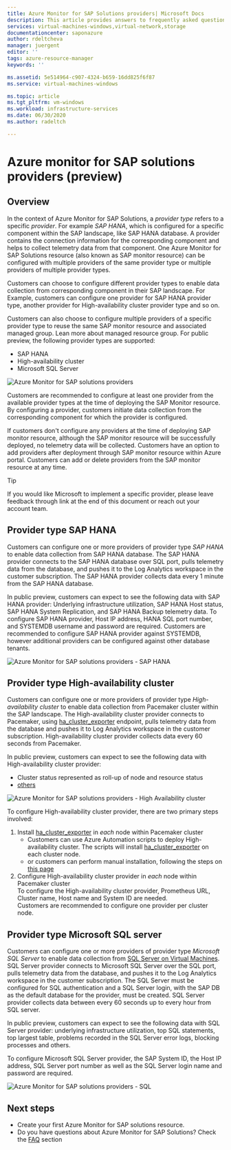 ```yaml
---
title: Azure Monitor for SAP Solutions providers| Microsoft Docs
description: This article provides answers to frequently asked questions about Azure monitor for SAP solutions providers.
services: virtual-machines-windows,virtual-network,storage
documentationcenter: saponazure
author: rdeltcheva
manager: juergent
editor: ''
tags: azure-resource-manager
keywords: ''

ms.assetid: 5e514964-c907-4324-b659-16dd825f6f87
ms.service: virtual-machines-windows

ms.topic: article
ms.tgt_pltfrm: vm-windows
ms.workload: infrastructure-services
ms.date: 06/30/2020
ms.author: radeltch

---
```


# Azure monitor for SAP solutions providers (preview)

## Overview  

In the context of Azure Monitor for SAP Solutions, a *provider type* refers to a specific *provider*. For example *SAP HANA*, which is configured for a specific component within the SAP landscape, like SAP HANA database. A provider contains the connection information for the corresponding component and helps to collect telemetry data from that component. One Azure Monitor for SAP Solutions resource (also known as SAP monitor resource) can be configured with multiple providers of the same provider type or multiple providers of multiple provider types.
   
Customers can choose to configure different provider types to enable data collection from corresponding component in their SAP landscape. For Example, customers can configure one provider for SAP HANA provider type, another provider for High-availability cluster provider type and so on.  

Customers can also choose to configure multiple providers of a specific provider type to reuse the same SAP monitor resource and associated managed group. Lean more about managed resource group. 
For public preview, the following provider types are supported:   
- SAP HANA
- High-availability cluster
- Microsoft SQL Server

![Azure Monitor for SAP solutions providers](./media/azure-monitor-sap/azure-monitor-providers.png)

Customers are recommended to configure at least one provider from the available provider types at the time of deploying the SAP Monitor resource. By configuring a provider, customers initiate data collection from the corresponding component for which the provider is configured.   

If customers don't configure any providers at the time of deploying SAP monitor resource, although the SAP monitor resource will be successfully deployed, no telemetry data will be collected. Customers have an option to add providers after deployment through SAP monitor resource within Azure portal. Customers can add or delete providers from the SAP monitor resource at any time.

> [!Tip]
> If you would like Microsoft to implement a specific provider, please leave feedback through link at the end of this document or reach out your account team.  

## Provider type SAP HANA

Customers can configure one or more providers of provider type *SAP HANA* to enable data collection from SAP HANA database. The SAP HANA provider connects to the SAP HANA database over SQL port, pulls telemetry data from the database, and pushes it to the Log Analytics workspace in the customer subscription. The SAP HANA provider collects data every 1 minute from the SAP HANA database.  

In public preview, customers can expect to see the following data with SAP HANA provider: Underlying infrastructure utilization, SAP HANA Host status, SAP HANA System Replication, and SAP HANA Backup telemetry data. 
To configure SAP HANA provider, Host IP address, HANA SQL port number, and SYSTEMDB username and password are required. Customers are recommended to configure SAP HANA provider against SYSTEMDB, however additional providers can be configured against other database tenants.

![Azure Monitor for SAP solutions providers - SAP HANA](./media/azure-monitor-sap/azure-monitor-providers-hana.png)

## Provider type High-availability cluster
Customers can configure one or more providers of provider type *High-availability cluster* to enable data collection from Pacemaker cluster within the SAP landscape. The High-availability cluster provider connects to Pacemaker,  using [ha_cluster_exporter](https://github.com/ClusterLabs/ha_cluster_exporter) endpoint, pulls telemetry data from the database and pushes it to Log Analytics workspace in the customer subscription. High-availability cluster provider collects data every 60 seconds from Pacemaker.  

In public preview, customers can expect to see the following data with High-availability cluster provider:   
 - Cluster status represented as roll-up of node and resource status 
 - [others](https://github.com/ClusterLabs/ha_cluster_exporter/blob/master/doc/metrics.md) 

![Azure Monitor for SAP solutions providers - High Availability cluster](./media/azure-monitor-sap/azure-monitor-providers-pacemaker-cluster.png)

To configure High-availability cluster provider, there are two primary steps involved: 
1. Install [ha_cluster_exporter](https://github.com/ClusterLabs/ha_cluster_exporter) in *each* node within Pacemaker cluster 
    - Customers can use Azure Automation scripts to deploy High-availability cluster. The scripts will install [ha_cluster_exporter](https://github.com/ClusterLabs/ha_cluster_exporter) on each cluster node.  
    - or customers can perform manual installation, following the steps on [this page](https://github.com/ClusterLabs/ha_cluster_exporter) 
2. Configure High-availability cluster provider in *each* node within Pacemaker cluster  
  To configure the High-availability cluster provider, Prometheus URL, Cluster name, Host name and System ID are needed.   
  Customers are recommended to configure one provider per cluster node.   

## Provider type Microsoft SQL server

Customers can configure one or more providers of provider type *Microsoft SQL Server* to enable data collection from [SQL Server on Virtual Machines](https://azure.microsoft.com/services/virtual-machines/sql-server/). SQL Server provider connects to Microsoft SQL Server over the SQL port, pulls telemetry data from the database, and pushes it to the Log Analytics workspace in the customer subscription. The SQL Server must be configured for SQL authentication and a SQL Server login, with the SAP DB as the default database for the provider, must be created. SQL Server provider collects data between every 60 seconds up to every hour from SQL server.  

In public preview, customers can expect to see the following data with SQL Server provider: underlying infrastructure utilization, top SQL statements, top largest table, problems recorded in the SQL Server error logs, blocking processes and others.  

To configure Microsoft SQL Server provider, the SAP System ID, the Host IP address, SQL Server port number as well as the SQL Server login name and password are required.

![Azure Monitor for SAP solutions providers - SQL](./media/azure-monitor-sap/azure-monitor-providers-sql.png)

## Next steps

- Create your first Azure Monitor for SAP solutions resource.
- Do you have questions about Azure Monitor for SAP Solutions? Check the [FAQ](./azure-monitor-faq.md) section
